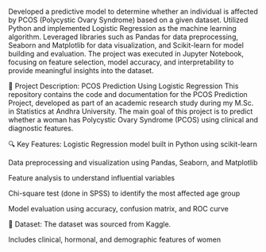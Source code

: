 Developed a predictive model to determine whether an individual is affected by PCOS (Polycystic Ovary Syndrome) based on a given dataset. Utilized Python and implemented Logistic Regression as the machine learning algorithm. Leveraged libraries such as Pandas for data preprocessing, Seaborn and Matplotlib for data visualization, and Scikit-learn for model building and evaluation. The project was executed in Jupyter Notebook, focusing on feature selection, model accuracy, and interpretability to provide meaningful insights into the dataset.

📁 Project Description: PCOS Prediction Using Logistic Regression
This repository contains the code and documentation for the PCOS Prediction Project, developed as part of an academic research study during my M.Sc. in Statistics at Andhra University. The main goal of this project is to predict whether a woman has Polycystic Ovary Syndrome (PCOS) using clinical and diagnostic features.

🔍 Key Features:
Logistic Regression model built in Python using scikit-learn

Data preprocessing and visualization using Pandas, Seaborn, and Matplotlib

Feature analysis to understand influential variables

Chi-square test (done in SPSS) to identify the most affected age group

Model evaluation using accuracy, confusion matrix, and ROC curve

🧪 Dataset:
The dataset was sourced from Kaggle. 

Includes clinical, hormonal, and demographic features of women


